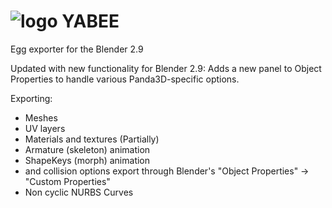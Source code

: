 ![logo](http://i.imgur.com/lVMTcfS.png)
YABEE
=====
Egg exporter for the Blender 2.9

Updated with new functionality for Blender 2.9: Adds a new panel to Object Properties to handle various Panda3D-specific options.

Exporting:
- Meshes
- UV layers
- Materials and textures (Partially)
- Armature (skeleton) animation
- ShapeKeys (morph) animation
- <Tag> and collision options export through Blender's "Object Properties" -> "Custom Properties"
- Non cyclic NURBS Curves
